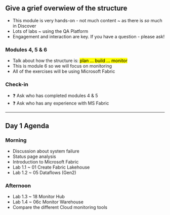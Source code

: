 ## Give a grief overwiew of the structure

- This module is very hands-on - not much content ~ as there is *so* much in Discover
- Lots of labs ~ using the QA Platform
- Engagement and interaction are key.
If you have a question - please ask!

### Modules 4, 5 & 6

- Talk about how the structure is: <mark>plan ... build ... monitor</mark>
- This is module 6 so we will focus on monitoring
- All of the exercises will be using Microsoft Fabric

### Check-in

- ❓ Ask who has completed modules 4 & 5
- ❓ Ask who has any experience with MS Fabric

---

## Day 1 Agenda

### Morning

- Discussion about system failure
- Status page analysis
- Introduction to Microsoft Fabric
- Lab 1.1 ~ 01 Create Fabric Lakehouse
- Lab 1.2 ~ 05 Dataflows (Gen2)

### Afternoon

- Lab 1.3 ~ 18 Monitor Hub
- Lab 1.4 ~ 06c Monitor Warehouse
- Compare the different Cloud monitoring tools
